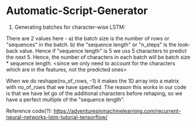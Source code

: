 # Automatic-Script-Generator


1) Generating batches for character-wise LSTM: 

There are 2 values here - 
a) the batch size is the number of rows or "sequences" in the batch.
b) the "sequence length" or "n_steps" is the look-back value. Hence if "sequence length" is 5 we uss 5 characters to predict the next 5. Hence, the number of characters in each batch will be batch size * sequence length. <since we only need to account for the characters which are in the features, not the predicted ones>

When we do reshape(no_of_rows, -1) it makes the 1D array into a matrix with no_of_rows that we have specified. The reason this works in our code is that we have let go of the additional characters before rehaping, so we have a perfect multiple of the "sequence length". 

Reference code(?): https://adventuresinmachinelearning.com/recurrent-neural-networks-lstm-tutorial-tensorflow/
